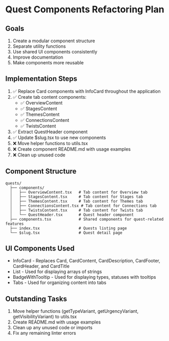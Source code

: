 # Quest Components Refactoring Plan

## Goals

1. Create a modular component structure
2. Separate utility functions
3. Use shared UI components consistently
4. Improve documentation
5. Make components more reusable

## Implementation Steps

1. ✅ Replace Card components with InfoCard throughout the application
2. ✅ Create tab content components:
   - ✅ OverviewContent
   - ✅ StagesContent
   - ✅ ThemesContent
   - ✅ ConnectionsContent
   - ✅ TwistsContent
3. ✅ Extract QuestHeader component
4. ✅ Update $slug.tsx to use new components
5. ❌ Move helper functions to utils.tsx
6. ❌ Create component README.md with usage examples
7. ❌ Clean up unused code

## Component Structure

```
quests/
  ├── components/
  │   ├── OverviewContent.tsx   # Tab content for Overview tab
  │   ├── StagesContent.tsx     # Tab content for Stages tab
  │   ├── ThemesContent.tsx     # Tab content for Themes tab
  │   ├── ConnectionsContent.tsx # Tab content for Connections tab
  │   ├── TwistsContent.tsx     # Tab content for Twists tab
  │   └── QuestHeader.tsx       # Quest header component
  ├── components.tsx            # Shared components for quest-related features
  ├── index.tsx                 # Quests listing page
  └── $slug.tsx                 # Quest detail page
```

## UI Components Used

- InfoCard - Replaces Card, CardContent, CardDescription, CardFooter, CardHeader, and CardTitle
- List - Used for displaying arrays of strings
- BadgeWithTooltip - Used for displaying types, statuses with tooltips
- Tabs - Used for organizing content into tabs

## Outstanding Tasks

1. Move helper functions (getTypeVariant, getUrgencyVariant, getVisibilityVariant) to utils.tsx
2. Create README.md with usage examples
3. Clean up any unused code or imports
4. Fix any remaining linter errors
